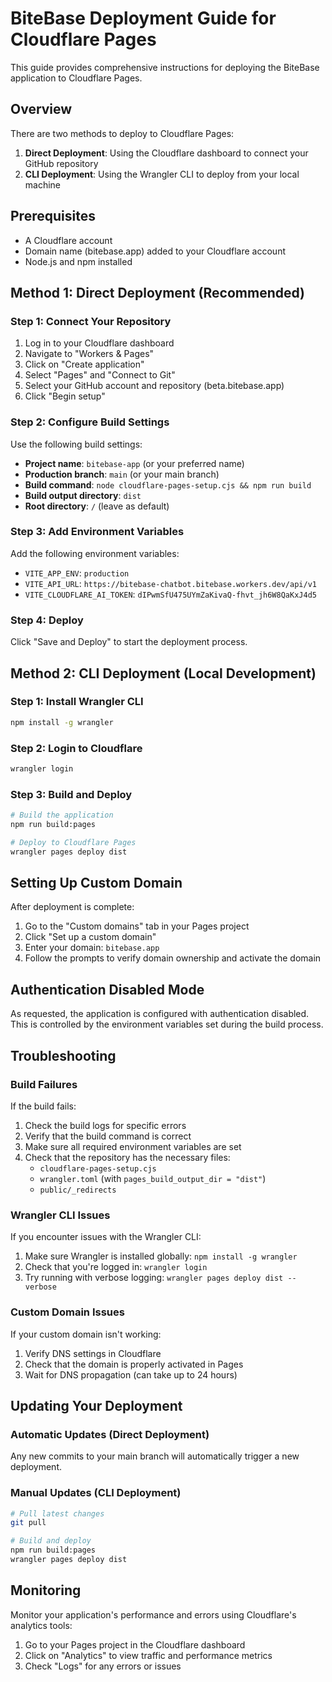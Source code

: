 # BiteBase Deployment Guide for Cloudflare Pages

This guide provides comprehensive instructions for deploying the BiteBase application to Cloudflare Pages.

## Overview

There are two methods to deploy to Cloudflare Pages:

1. **Direct Deployment**: Using the Cloudflare dashboard to connect your GitHub repository
2. **CLI Deployment**: Using the Wrangler CLI to deploy from your local machine

## Prerequisites

- A Cloudflare account
- Domain name (bitebase.app) added to your Cloudflare account
- Node.js and npm installed

## Method 1: Direct Deployment (Recommended)

### Step 1: Connect Your Repository

1. Log in to your Cloudflare dashboard
2. Navigate to "Workers & Pages"
3. Click on "Create application"
4. Select "Pages" and "Connect to Git"
5. Select your GitHub account and repository (beta.bitebase.app)
6. Click "Begin setup"

### Step 2: Configure Build Settings

Use the following build settings:

- **Project name**: `bitebase-app` (or your preferred name)
- **Production branch**: `main` (or your main branch)
- **Build command**: `node cloudflare-pages-setup.cjs && npm run build`
- **Build output directory**: `dist`
- **Root directory**: `/` (leave as default)

### Step 3: Add Environment Variables

Add the following environment variables:

- `VITE_APP_ENV`: `production`
- `VITE_API_URL`: `https://bitebase-chatbot.bitebase.workers.dev/api/v1`
- `VITE_CLOUDFLARE_AI_TOKEN`: `dIPwmSfU475UYmZaKivaQ-fhvt_jh6W8QaKxJ4d5`

### Step 4: Deploy

Click "Save and Deploy" to start the deployment process.

## Method 2: CLI Deployment (Local Development)

### Step 1: Install Wrangler CLI

```bash
npm install -g wrangler
```

### Step 2: Login to Cloudflare

```bash
wrangler login
```

### Step 3: Build and Deploy

```bash
# Build the application
npm run build:pages

# Deploy to Cloudflare Pages
wrangler pages deploy dist
```

## Setting Up Custom Domain

After deployment is complete:

1. Go to the "Custom domains" tab in your Pages project
2. Click "Set up a custom domain"
3. Enter your domain: `bitebase.app`
4. Follow the prompts to verify domain ownership and activate the domain

## Authentication Disabled Mode

As requested, the application is configured with authentication disabled. This is controlled by the environment variables set during the build process.

## Troubleshooting

### Build Failures

If the build fails:

1. Check the build logs for specific errors
2. Verify that the build command is correct
3. Make sure all required environment variables are set
4. Check that the repository has the necessary files:
   - `cloudflare-pages-setup.cjs`
   - `wrangler.toml` (with `pages_build_output_dir = "dist"`)
   - `public/_redirects`

### Wrangler CLI Issues

If you encounter issues with the Wrangler CLI:

1. Make sure Wrangler is installed globally: `npm install -g wrangler`
2. Check that you're logged in: `wrangler login`
3. Try running with verbose logging: `wrangler pages deploy dist --verbose`

### Custom Domain Issues

If your custom domain isn't working:

1. Verify DNS settings in Cloudflare
2. Check that the domain is properly activated in Pages
3. Wait for DNS propagation (can take up to 24 hours)

## Updating Your Deployment

### Automatic Updates (Direct Deployment)

Any new commits to your main branch will automatically trigger a new deployment.

### Manual Updates (CLI Deployment)

```bash
# Pull latest changes
git pull

# Build and deploy
npm run build:pages
wrangler pages deploy dist
```

## Monitoring

Monitor your application's performance and errors using Cloudflare's analytics tools:

1. Go to your Pages project in the Cloudflare dashboard
2. Click on "Analytics" to view traffic and performance metrics
3. Check "Logs" for any errors or issues
